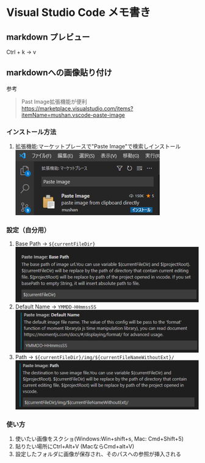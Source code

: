 # Visual Studio Code メモ書き

## markdown プレビュー

Ctrl + k -> v

## markdownへの画像貼り付け

参考

> Past Image拡張機能が便利  
> https://marketplace.visualstudio.com/items?itemName=mushan.vscode-paste-image


### インストール方法

1. 拡張機能:マーケットプレースで"Paste Image"で検索しインストール  
![](img/visualstudiocode-memo/20211218-04544413.png)

### 設定（自分用）

1. Base Path -> `${currentFileDir}`  
![](img/visualstudiocode-memo/20211218-04571085.png)
1. Default Name -> `YMMDD-HHmmssSS`  
![](img/visualstudiocode-memo/20211218-04575067.png)
1. Path -> `${currentFileDir}/img/${currentFileNameWithoutExt}/`  
![](img/visualstudiocode-memo/20211218-04582035.png)

### 使い方

1. 使いたい画像をスクショ(Windows:Win+shift+s, Mac: Cmd+Shift+5)
1. 貼りたい場所にCtrl+Alt+V (MacならCmd+alt+V)
1. 設定したフォルダに画像が保存され、そのパスへの参照が挿入される
